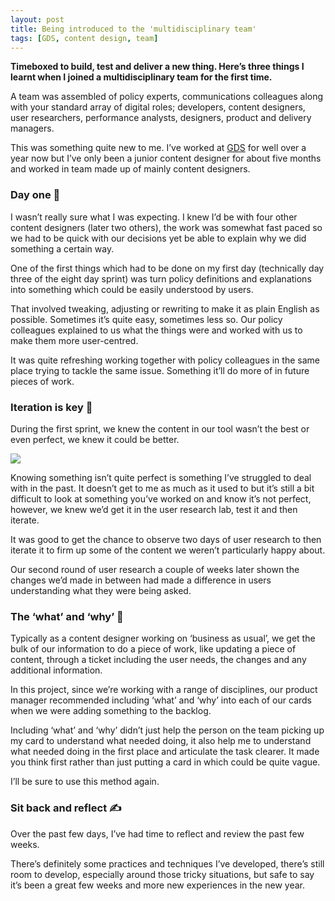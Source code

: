 ```yaml
---
layout: post
title: Being introduced to the 'multidisciplinary team'
tags: [GDS, content design, team]
---
```


**Timeboxed to build, test and deliver a new thing. Here’s three things I learnt when I joined a multidisciplinary team for the first time.**

A team was assembled of policy experts, communications colleagues along with your standard array of digital roles; developers, content designers, user researchers, performance analysts, designers, product and delivery managers.

This was something quite new to me. I’ve worked at [GDS](https://www.gov.uk/gds) for well over a year now but I’ve only been a junior content designer for about five months and worked in team made up of mainly content designers.

### Day one 🌇

I wasn’t really sure what I was expecting. I knew I’d be with four other content designers (later two others), the work was somewhat fast paced so we had to be quick with our decisions yet be able to explain why we did something a certain way.

One of the first things which had to be done on my first day (technically day three of the eight day sprint) was turn policy definitions and explanations into something which could be easily understood by users.

That involved tweaking, adjusting or rewriting to make it as plain English as possible. Sometimes it’s quite easy, sometimes less so. Our policy colleagues explained to us what the things were and worked with us to make them more user-centred.

It was quite refreshing working together with policy colleagues in the same place trying to tackle the same issue. Something it’ll do more of in future pieces of work.

### Iteration is key 🔑

During the first sprint, we knew the content in our tool wasn’t the best or even perfect, we knew it could be better.

![](https://cdn-images-1.medium.com/max/1600/1*qUVSsS97923mtYgdDGYZXA.png)

Knowing something isn’t quite perfect is something I’ve struggled to deal with in the past. It doesn’t get to me as much as it used to but it’s still a bit difficult to look at something you’ve worked on and know it’s not perfect, however, we knew we’d get it in the user research lab, test it and then iterate.

It was good to get the chance to observe two days of user research to then iterate it to firm up some of the content we weren’t particularly happy about.

Our second round of user research a couple of weeks later shown the changes we’d made in between had made a difference in users understanding what they were being asked.

### The ‘what’ and ‘why’ 🤔

Typically as a content designer working on ‘business as usual’, we get the bulk of our information to do a piece of work, like updating a piece of content, through a ticket including the user needs, the changes and any additional information.

In this project, since we’re working with a range of disciplines, our product manager recommended including ‘what’ and ‘why’ into each of our cards when we were adding something to the backlog.

Including ‘what’ and ‘why’ didn’t just help the person on the team picking up my card to understand what needed doing, it also help me to understand what needed doing in the first place and articulate the task clearer. It made you think first rather than just putting a card in which could be quite vague.

I’ll be sure to use this method again.

### Sit back and reflect ✍

Over the past few days, I’ve had time to reflect and review the past few weeks.

There’s definitely some practices and techniques I’ve developed, there’s still room to develop, especially around those tricky situations, but safe to say it’s been a great few weeks and more new experiences in the new year.
